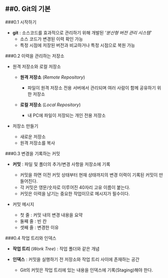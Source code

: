 ##0. Git의 기본
---------------

###0.1 시작하기

-	**git** : 소스코드를 효과적으로 관리하기 위해 개발된 *'분산형 버전 관리 시스템'*
	-	소스 코드가 변경된 이력 확인 가능
	-	특정 시점에 저장된 버전과 비교하거나 특정 시점으로 복원 가능

###0.2 이력을 관리하는 저장소

-	원격 저장소와 로컬 저장소

	-	**원격 저장소** (*Remote Repository*\)

		-	파일이 원격 저장소 전용 서버에서 관리되며 여러 사람이 함께 공유하기 위한 저장소

	-	**로컬 저장소** (*Local Repository*\)

		-	내 PC에 파일이 저장되는 개인 전용 저장소

-	저장소 만들기

	-	새로운 저장소
	-	원격 저장소를 복사

###0.3 변경을 기록하는 커밋

-	**커밋** : 파일 및 폴더의 추가/변경 사항을 저장소에 기록

	-	커밋을 하면 이전 커밋 상태부터 현재 상태까지의 변경 이력이 기록된 커밋이 만들어진다.
	-	각 커밋은 영문/숫자로 이루어진 40자리 고유 이름이 붙는다.
	-	커밋은 이력을 남기는 중요한 작업이므로 메시지가 필수이다.  

-	커밋 메시지

	-	첫 줄 : 커밋 내의 변경 내용을 요약  
	-	둘째 줄 : 빈 칸  
	-	셋째 줄 : 변경한 이유

###0.4 작업 트리와 인덱스

-	**작업 트리** (*Work Tree*) : 작업 폴더와 같은 개념  
-	**인덱스** : 커밋을 실행하기 전 저장소와 작업 트리 사이에 존재하는 공간

	-	Git의 커밋은 작업 트리에 있는 내용을 인덱스에 기록(Staging)해야 한다.
